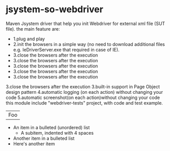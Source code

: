 jsystem-so-webdriver
====================

Maven Jsystem driver that help you init Webdriver for external xml file (SUT file). 
the main feature are: 

<ul>
  <li>1.plug and play</li>
  <li>2.init the browsers in a simple way (no need to download additional files e.g. IeDriverServer.exe that required in case of IE).</li>
  <li>3.close the browsers after the execution </li>
  <li>3.close the browsers after the execution </li>
  <li>3.close the browsers after the execution </li>
  <li>3.close the browsers after the execution </li>
  <li>3.close the browsers after the execution </li>
</ul>




3.close the browsers after the execution 
3.built-in support in Page Object design pattern 
4.automatic logging (on each action) without changing your code
5.automatic screenshot(on each action)without changing your code  
this module include "webdriver-tests" project, with code and test example.



<table>
    <tr>
        <td>Foo</td>
    </tr>
</table>


<ul>
  <li>An item in a bulleted (unordered) list
    <ul>
      <li>A subitem, indented with 4 spaces</li>
    </ul>
  </li>
  <li>Another item in a bulleted list</li>
  <li>Here's another item</li>
</ul>
